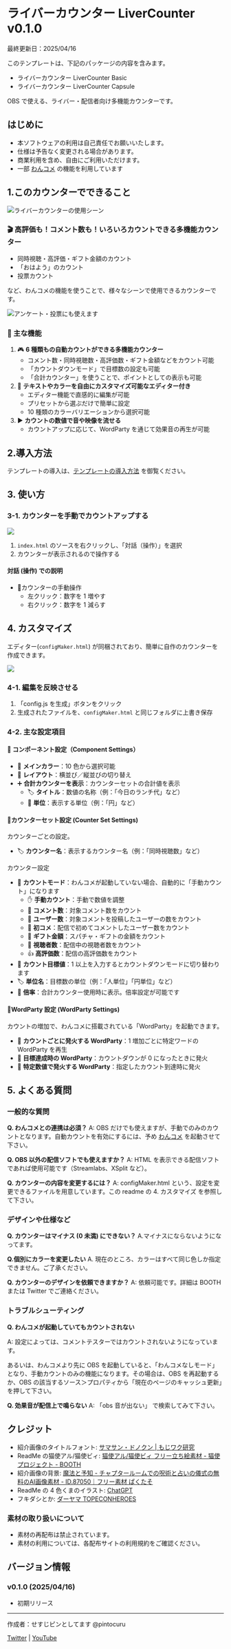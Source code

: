 # ライバーカウンター LiverCounter v0.1.0

最終更新日：2025/04/16

このテンプレートは、下記のパッケージの内容を含みます。

- ライバーカウンター LiverCounter Basic
- ライバーカウンター LiverCounter Capsule

OBS で使える、ライバー・配信者向け多機能カウンターです。

## はじめに

- 本ソフトウェアの利用は自己責任でお願いいたします。
- 仕様は予告なく変更される場合があります。
- 商業利用を含め、自由にご利用いただけます。
- 一部 [わんコメ](https://onecomme.com/) の機能を利用しています

## 1.このカウンターでできること

![ライバーカウンターの使用シーン](images/1-1.jpg)

### 🎬 高評価も！コメント数も！いろいろカウントできる多機能カウンター

- 同時視聴・高評価・ギフト金額のカウント
- 「おはよう」のカウント
- 投票カウント

など、わんコメの機能を使うことで、様々なシーンで使用できるカウンターです。

![アンケート・投票にも使えます](images/1-3.jpg)

### 💬 主な機能

1. 🎮 **6 種類もの自動カウントができる多機能カウンター**
   - コメント数・同時視聴数・高評価数・ギフト金額などをカウント可能
   - 「カウントダウンモード」で目標数の設定も可能
   - 「合計カウンター」を使うことで、ポイントとしての表示も可能
2. 🎨 **テキストやカラーを自由にカスタマイズ可能なエディター付き**
   - エディター機能で直感的に編集が可能
   - プリセットから選ぶだけで簡単に設定
   - 10 種類のカラーバリエーションから選択可能
3. ▶️ **カウントの数値で音や映像を流せる**
   - カウントアップに応じて、WordParty を通じて効果音の再生が可能

## 2.導入方法

テンプレートの導入は、[テンプレートの導入方法](../install/readme_install.md) を御覧ください。

## 3. 使い方

### 3-1. カウンターを手動でカウントアップする

![](images/3-1.jpg)

1. `index.html` のソースを右クリックし、「対話（操作）」を選択
2. カウンターが表示されるので操作する

#### 対話 (操作) での説明

- 🎯カウンターの手動操作
  - 左クリック：数字を 1 増やす
  - 右クリック：数字を 1 減らす

## 4. カスタマイズ

エディター(`configMaker.html`) が同梱されており、簡単に自作のカウンターを作成できます。

![](images/4-1.png)

### 4-1. 編集を反映させる

1. 「config.js を生成」ボタンをクリック
2. 生成されたファイルを、`configMaker.html` と同じフォルダに上書き保存

### 4-2. 主な設定項目

#### 🧩 コンポーネント設定（Component Settings）

- 🎨 **メインカラー**：10 色から選択可能
- 📐 **レイアウト**：横並び／縦並びの切り替え
- ➕ **合計カウンターを表示**：カウンターセットの合計値を表示
  - 🏷️ **タイトル**：数値の名称（例：「今日のランチ代」など）
  - 🔢 **単位**：表示する単位（例：「円」など）

#### 🔢カウンターセット設定 (Counter Set Settings)

カウンターごとの設定。

- 🏷️ **カウンター名**：表示するカウンター名（例：「同時視聴数」など）

カウンター設定

- 🎯 **カウントモード**：わんコメが起動していない場合、自動的に「手動カウント」になります
  - ✋ **手動カウント**：手動で数値を調整
  - 💬 **コメント数**：対象コメント数をカウント
  - 👤 **ユーザー数**：対象コメントを投稿したユーザーの数をカウント
  - 🎉 **初コメ**：配信で初めてコメントしたユーザー数をカウント
  - 🎁 **ギフト金額**：スパチャ・ギフトの金額をカウント
  - 👀 **視聴者数**：配信中の視聴者数をカウント
  - 👍 **高評価数**：配信の高評価数をカウント
- 🎯 **カウント目標値**：1 以上を入力するとカウントダウンモードに切り替わります
- 🏷️ **単位名**：目標数の単位（例：「人単位」「円単位」など）
- 🧮 **倍率**：合計カウンター使用時に表示。倍率設定が可能です

#### 🎉WordParty 設定 (WordParty Settings)

カウントの増加で、わんコメに搭載されている「WordParty」を起動できます。

- 🔁 **カウントごとに発火する WordParty**：1 増加ごとに特定ワードの WordParty を再生
- 🎯 **目標達成時の WordParty**：カウントダウンが 0 になったときに発火
- 🎯 **特定数値で発火する WordParty**：指定したカウント到達時に発火

## 5. よくある質問

### 一般的な質問

**Q. わんコメとの連携は必須？**
A: OBS だけでも使えますが、手動でのみのカウントとなります。自動カウントを有効にするには、予め [わんコメ](https://onecomme.com/) を起動させて下さい。

**Q. OBS 以外の配信ソフトでも使えますか？**
A: HTML を表示できる配信ソフトであれば使用可能です（Streamlabs、XSplit など）。

**Q. カウンターの内容を変更するには？**
A: configMaker.html という、設定を変更できるファイルを用意しています。この readme の 4. カスタマイズ を参照して下さい。

### デザインや仕様など

**Q. カウンターはマイナス (0 未満) にできない？**
A.マイナスにならないようになってます。

**Q.個別にカラーを変更したい**
A. 現在のところ、カラーはすべて同じ色しか指定できません。ご了承ください。

**Q. カウンターのデザインを依頼できますか？**
A: 依頼可能です。詳細は BOOTH または Twitter でご連絡ください。

### トラブルシューティング

**Q. わんコメが起動していてもカウントされない**

A: 設定によっては、コメントテスターではカウントされないようになっています。

あるいは、わんコメより先に OBS を起動していると、「わんコメなしモード」となり、手動カウントのみの機能になります。その場合は、OBS を再起動するか、OBS の該当するソース＞プロパティから「現在のページのキャッシュ更新」を押して下さい。

**Q. 効果音が配信上で鳴らない**
A: 「obs 音が出ない」 で検索してみて下さい。

## クレジット

- 紹介画像のタイトルフォント: [サマサン・ドノクン | もじワク研究](https://moji-waku.com/samasan/)
- ReadMe の猫使アル/猫使ビィ: [猫使アル/猫使ビィ フリー立ち絵素材 - 猫使プロジェクト - BOOTH](https://booth.pm/ja/items/4628531)
- 紹介画像の背景: [魔法と予知 - チャプタールームでの呪術と占いの儀式の無料のAI画像素材 - ID.87050｜フリー素材 ぱくたそ](https://www.pakutaso.com/20230758187--.html)
- ReadMe の 4 色くまのイラスト: [ChatGPT](https://chatgpt.com/)
- フキダシとか: [ダーヤマ TOPECONHEROES](https://twitter.com/topeconheroes)

### 素材の取り扱いについて

- 素材の再配布は禁止されています。
- 素材の利用については、各配布サイトの利用規約をご確認ください。

## バージョン情報

### v0.1.0 (2025/04/16)

- 初期リリース

---

作成者：せすじピンとしてます @pintocuru

[Twitter](https://twitter.com/pintocuru) | [YouTube](https://www.youtube.com/@pintocuru)
